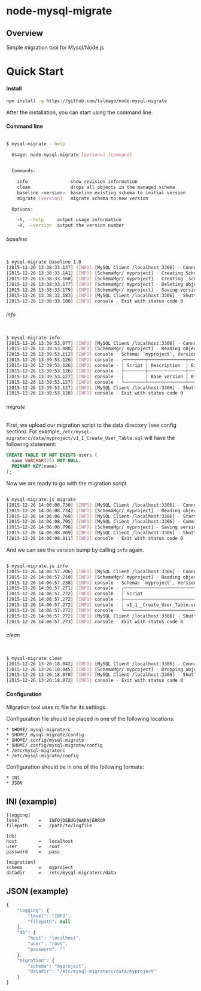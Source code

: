 # node-mysql-migrate

## Overview
Simple migration tool for Mysql/Node.js

# Quick Start

#### Install

```sh
npm install -g https://github.com/talmago/node-mysql-migrate
```

After the installation, you can start using the command line.


#### Command line

```sh

$ mysql-migrate --help

  Usage: node-mysql-migrate [options] [command]


  Commands:

    info                show revision information
    clean               drops all objects in the managed schema
    baseline <version>  baseline existing schema to initial version
    migrate [version]   migrate schema to new version

  Options:

    -h, --help     output usage information
    -V, --version  output the version number
```

###### baseline

```sh

$ mysql-migrate baseline 1.0
[2015-12-26 13:38:33.137] [INFO] [MySQL Client /localhost:3306] - Connection pool of 10 connections was established
[2015-12-26 13:38:33.141] [INFO] [SchemaMgr/ myproject] - Creating Schema `myproject` if not exists.
[2015-12-26 13:38:33.160] [INFO] [SchemaMgr/ myproject] - Creating `schema_version` object in `myproject` schema.
[2015-12-26 13:38:33.177] [INFO] [SchemaMgr/ myproject] - Deleting objects in `myproject`.`schema_version`
[2015-12-26 13:38:33.179] [INFO] [SchemaMgr/ myproject] - Saving version `1.0` to `myproject`.`schema_version`
[2015-12-26 13:38:33.183] [INFO] [MySQL Client /localhost:3306] - Shutting down connection pool
[2015-12-26 13:38:33.186] [INFO] console - Exit with status code 0

```


###### info

```sh

$ mysql-migrate info
[2015-12-26 13:39:53.077] [INFO] [MySQL Client /localhost:3306] - Connection pool of 10 connections was established
[2015-12-26 13:39:53.080] [INFO] [SchemaMgr/ myproject] - Reading objects from `myproject`.`schema_version`
[2015-12-26 13:39:53.112] [INFO] console - Schema: `myproject`, Version: 1.0
[2015-12-26 13:39:53.126] [INFO] console - ┌────────┬──────────────┬────────────────┬────────┐
[2015-12-26 13:39:53.126] [INFO] console - │ Script │ Description  │ Execution Time │ Status │
[2015-12-26 13:39:53.126] [INFO] console - ├────────┼──────────────┼────────────────┼────────┤
[2015-12-26 13:39:53.127] [INFO] console - │        │ Base version │ 0 ms           │ OK     │
[2015-12-26 13:39:53.127] [INFO] console - └────────┴──────────────┴────────────────┴────────┘
[2015-12-26 13:39:53.127] [INFO] [MySQL Client /localhost:3306] - Shutting down connection pool
[2015-12-26 13:39:53.128] [INFO] console - Exit with status code 0

```

###### migrate

First, we upload our migration script to the data directory (see config section).
For example, `/etc/mysql-migraterc/data/myproject/v1_1_Create_User_Table.sql` will have
the following statement:

```sql
CREATE TABLE IF NOT EXISTS users (
  name VARCHAR(25) NOT NULL,
  PRIMARY KEY(name)
);
```

Now we are ready to go with the migration script.

```sh

$ mysql-migrate.js migrate
[2015-12-26 14:06:08.730] [INFO] [MySQL Client /localhost:3306] - Connection pool of 10 connections was established
[2015-12-26 14:06:08.734] [INFO] [SchemaMgr/ myproject] - Reading objects from `myproject`.`schema_version`
[2015-12-26 14:06:08.768] [INFO] [MySQL Client /localhost:3306] - Starting transaction
[2015-12-26 14:06:08.795] [INFO] [MySQL Client /localhost:3306] - Committing
[2015-12-26 14:06:08.798] [INFO] [SchemaMgr/ myproject] - Saving version `1.1` to `myproject`.`schema_version`
[2015-12-26 14:06:08.809] [INFO] [MySQL Client /localhost:3306] - Shutting down connection pool
[2015-12-26 14:06:08.811] [INFO] console - Exit with status code 0

```

And we can see the version bump by calling `info` again.

```sh

$ mysql-migrate.js info
[2015-12-26 14:06:57.206] [INFO] [MySQL Client /localhost:3306] - Connection pool of 10 connections was established
[2015-12-26 14:06:57.210] [INFO] [SchemaMgr/ myproject] - Reading objects from `myproject`.`schema_version`
[2015-12-26 14:06:57.238] [INFO] console - Schema: `myproject`, Version: 1.1
[2015-12-26 14:06:57.271] [INFO] console - ┌─────────────────────────────┬───────────────────┬────────────────┬────────┐
[2015-12-26 14:06:57.272] [INFO] console - │ Script                      │ Description       │ Execution Time │ Status │
[2015-12-26 14:06:57.272] [INFO] console - ├─────────────────────────────┼───────────────────┼────────────────┼────────┤
[2015-12-26 14:06:57.272] [INFO] console - │ v1_1__Create_User_Table.sql │ Create User Table │ 32 ms          │ OK     │
[2015-12-26 14:06:57.272] [INFO] console - └─────────────────────────────┴───────────────────┴────────────────┴────────┘
[2015-12-26 14:06:57.272] [INFO] [MySQL Client /localhost:3306] - Shutting down connection pool
[2015-12-26 14:06:57.273] [INFO] console - Exit with status code 0

```

###### clean

```sh

$ mysql-migrate clean
[2015-12-26 13:26:18.042] [INFO] [MySQL Client /localhost:3306] - Connection pool of 10 connections was established
[2015-12-26 13:26:18.045] [INFO] [SchemaMgr/ myproject] - Dropping objects in `myproject`
[2015-12-26 13:26:18.070] [INFO] [MySQL Client /localhost:3306] - Shutting down connection pool
[2015-12-26 13:26:18.072] [INFO] console - Exit with status code 0

```


#### Configuration
 
Migration tool uses rc file for its settings.

Configuration file should be placed in one of the following locations:

    * $HOME/.mysql-migraterc
    * $HOME/.mysql-migrate/config
    * $HOME/.config/mysql-migrate
    * $HOME/.config/mysql-migrate/config
    * /etc/mysql-migraterc
    * /etc/mysql-migrate/config

Configuration should be in one of the following formats:

    * INI
    * JSON

## INI (example)

```
[logging]
level       =   INFO|DEBUG|WARN|ERROR
filepath    =   /path/to/logfile

[db]
host        =   localhost
user        =   root
password    =   pass

[migration]
schema      =   myproject
datadir     =   /etc/mysql-migraterc/data
```


## JSON (example)

```javascript
{
    "logging": {
        "level": "INFO",
        "filepath": null
    },
    "db": {
        "host": "localhost",
        "user": "root",
        "password": ""
    },
    "migration": {
        "schema": "myproject",
        "datadir": "/etc/mysql-migraterc/data/myproject"
    }
}
```